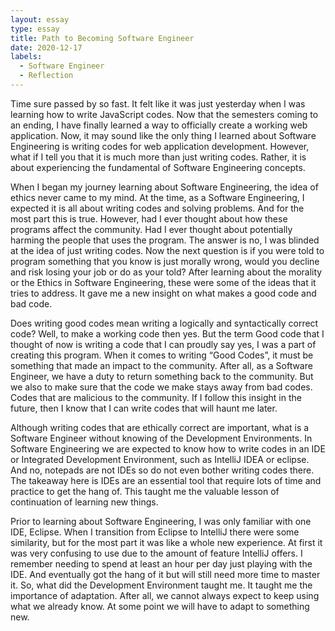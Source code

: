 ```yaml
---
layout: essay
type: essay
title: Path to Becoming Software Engineer
date: 2020-12-17
labels:
  - Software Engineer
  - Reflection
---
```


Time sure passed by so fast. It felt like it was just yesterday when I was learning how to write JavaScript codes. Now that the semesters coming to an ending, I have finally learned a way to officially create a working web application. Now, it may sound like the only thing I learned about Software Engineering is writing codes for web application development. However, what if I tell you that it is much more than just writing codes. Rather, it is about experiencing the fundamental of Software Engineering concepts.

When I began my journey learning about Software Engineering, the idea of ethics never came to my mind. At the time, as a Software Engineering, I expected it is all about writing codes and solving problems. And for the most part this is true. However, had I ever thought about how these programs affect the community. Had I ever thought about potentially harming the people that uses the program. The answer is no, I was blinded at the idea of just writing codes. Now the next question is if you were told to program something that you know is just morally wrong, would you decline and risk losing your job or do as your told? After learning about the morality or the Ethics in Software Engineering, these were some of the ideas that it tries to address. It gave me a new insight on what makes a good code and bad code. 

Does writing good codes mean writing a logically and syntactically correct code? Well, to make a working code then yes. But the term Good code that I thought of now is writing a code that I can proudly say yes, I was a part of creating this program. When it comes to writing “Good Codes”, it must be something that made an impact to the community. After all, as a Software Engineer, we have a duty to return something back to the community. But we also to make sure that the code we make stays away from bad codes. Codes that are malicious to the community. If I follow this insight in the future, then I know that I can write codes that will haunt me later.

Although writing codes that are ethically correct are important, what is a Software Engineer without knowing of the Development Environments. In Software Engineering we are expected to know how to write codes in an IDE or Integrated Development Environment, such as IntelliJ IDEA or eclipse. And no, notepads are not IDEs so do not even bother writing codes there. The takeaway here is IDEs are an essential tool that require lots of time and practice to get the hang of. This taught me the valuable lesson of continuation of learning new things. 

Prior to learning about Software Engineering, I was only familiar with one IDE, Eclipse. When I transition from Eclipse to IntelliJ there were some similarity, but for the most part it was like a whole new experience. At first it was very confusing to use due to the amount of feature IntelliJ offers. I remember needing to spend at least an hour per day just playing with the IDE. And eventually got the hang of it but will still need more time to master it. So, what did the Development Environment taught me. It taught me the importance of adaptation. After all, we cannot always expect to keep using what we already know. At some point we will have to adapt to something new.
